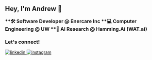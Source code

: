 ## Hey, I'm Andrew 👋  
<p style="font-weight: 750; font-size: 16px;">
    **🛠️ Software Developer @ Enercare Inc 
    **💻 Computer Engineering @ UW 
    **🧠 AI Research @ Hamming.Ai (WAT.ai)
</p>



### Let's connect!
<div>
<a href="https://www.linkedin.com/in/hyojaek/" target="_blank">
<img src=https://img.shields.io/badge/linkedin-%2300acee.svg?color=405DE6&style=for-the-badge&logo=linkedin&logoColor=white alt=linkedin style="margin-bottom: 5px;" />
</a>
<a href="https://instagram.com/hyojaek03" target="_blank">
<img src=https://img.shields.io/badge/instagram-%ff5851db.svg?color=C13584&style=for-the-badge&logo=instagram&logoColor=white alt=instagram style="margin-bottom: 5px;" />
</a>
</div>

